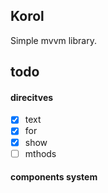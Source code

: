 ## Korol
Simple mvvm library.
## todo
#### direcitves
- [x] text
- [x] for
- [x] show
- [ ] mthods

#### components system
